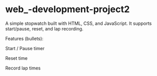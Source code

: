 # web_-development-project2
A simple stopwatch built with HTML, CSS, and JavaScript. It supports start/pause, reset, and lap recording.

Features (bullets):

Start / Pause timer

Reset time

Record lap times